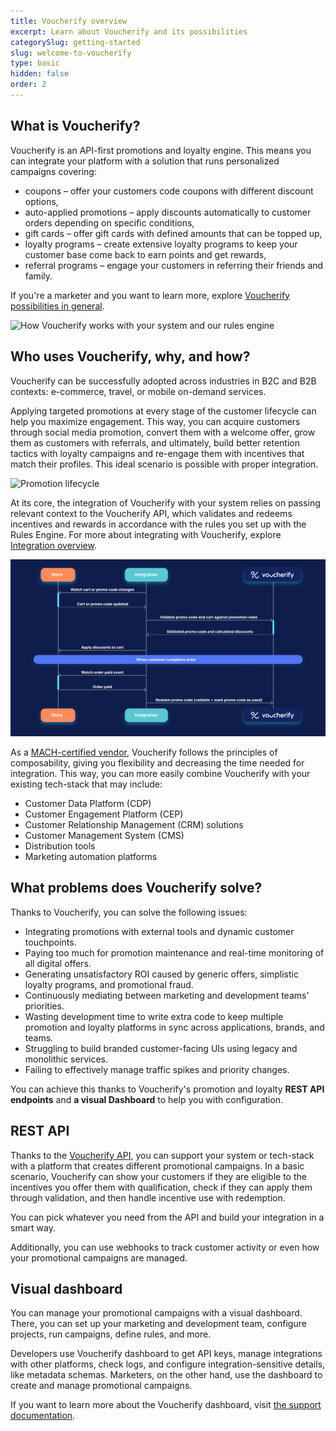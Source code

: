 ```yaml
---
title: Voucherify overview
excerpt: Learn about Voucherify and its possibilities
categorySlug: getting-started
slug: welcome-to-voucherify
type: basic
hidden: false
order: 2
---
```


## What is Voucherify?

Voucherify is an API-first promotions and loyalty engine. This means you can integrate your platform with a solution that runs personalized campaigns covering:
- coupons – offer your customers code coupons with different discount options,
- auto-applied promotions – apply discounts automatically to customer orders depending on specific conditions,
- gift cards – offer gift cards with defined amounts that can be topped up,
- loyalty programs – create extensive loyalty programs to keep your customer base come back to earn points and get rewards,
- referral programs – engage your customers in referring their friends and family.

<!-- EXPAND WITH LINKS TO NEW IN-DEPTH ARTICLES LATER ON! -->

If you're a marketer and you want to learn more, explore [Voucherify possibilities in general](https://www.voucherify.io/).

<!-- Some better page? TBD! -->

![How Voucherify works with your system and our rules engine](https://files.readme.io/494bc1a-guides_getting_started_welcome_to_voucherify_voucherify_workflow_scheme_01.png "How Voucherify works with your system and our rules engine")

## Who uses Voucherify, why, and how?

Voucherify can be successfully adopted across industries in B2C and B2B contexts: e-commerce, travel, or mobile on-demand services.

Applying targeted promotions at every stage of the customer lifecycle can help you maximize engagement. This way, you can acquire customers through social media promotion, convert them with a welcome offer, grow them as customers with referrals, and ultimately, build better retention tactics with loyalty campaigns and re-engage them with incentives that match their profiles. This ideal scenario is possible with proper integration.

![Promotion lifecycle](https://files.readme.io/bebe00d-guides_getting_started_welcome_to_voucherify_acquisition_to_re-activation_diagram-02.png "Promotion lifecycle showing acquisition, conversion, growth, retention, and re-activation")

At its core, the integration of Voucherify with your system relies on passing relevant context to the Voucherify API, which validates and redeems incentives and rewards in accordance with the rules you set up with the Rules Engine. For more about integrating with Voucherify, explore [Integration overview](ref:integration-overview).

![Integration example](/docs/assets/img/guides_getting_started_welcome-to-voucherify-03.png "A schema of an integration between a store and Voucherify, showing the flow of cart and promo code changes between the customer behavior and Voucherify.")

As a [MACH-certified vendor](https://machalliance.org/), Voucherify follows the principles of composability, giving you flexibility and decreasing the time needed for integration. This way, you can more easily combine Voucherify with your existing tech-stack that may include:
- Customer Data Platform (CDP)
- Customer Engagement Platform (CEP)
- Customer Relationship Management (CRM) solutions
- Customer Management System (CMS)
- Distribution tools
- Marketing automation platforms

## What problems does Voucherify solve?

Thanks to Voucherify, you can solve the following issues:
- Integrating promotions with external tools and dynamic customer touchpoints.
- Paying too much for promotion maintenance and real-time monitoring of all digital offers.
- Generating unsatisfactory ROI caused by generic offers, simplistic loyalty programs, and promotional fraud.
- Continuously mediating between marketing and development teams' priorities.
- Wasting development time to write extra code to keep multiple promotion and loyalty platforms in sync across applications, brands, and teams.
- Struggling to build branded customer-facing UIs using legacy and monolithic services. <!-- Is this still true since we've removed LP and are about to get rid of cockpits?-->
- Failing to effectively manage traffic spikes and priority changes.
<!-- Anything else? -->

You can achieve this thanks to Voucherify's promotion and loyalty **REST API endpoints** and **a visual Dashboard** to help you with configuration.

## REST API

Thanks to the [Voucherify API](ref:introduction-1), you can support your system or tech-stack with a platform that creates different promotional campaigns. In a basic scenario, Voucherify can show your customers if they are eligible to the incentives you offer them with qualification, check if they can apply them through validation, and then handle incentive use with redemption.

You can pick whatever you need from the API and build your integration in a smart way.

Additionally, you can use webhooks to track customer activity or even how your promotional campaigns are managed.

<!-- Mention configurable webhooks when it's done -->

## Visual dashboard

You can manage your promotional campaigns with a visual dashboard. There, you can set up your marketing and development team, configure projects, run campaigns, define rules, and more.

Developers use Voucherify dashboard to get API keys, manage integrations with other platforms, check logs, and configure integration-sensitive details, like metadata schemas. Marketers, on the other hand, use the dashboard to create and manage promotional campaigns.

If you want to learn more about the Voucherify dashboard, visit [the support documentation](https://support.voucherify.io/ "Voucherify support documentation").